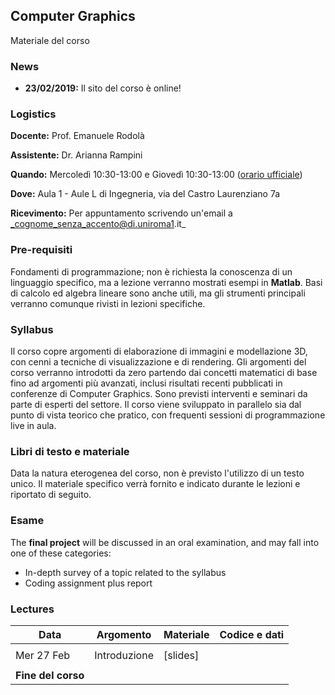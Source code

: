 ## Computer Graphics

Materiale del corso

### News

- **23/02/2019:** Il sito del corso è online!

### Logistics

**Docente:** Prof. Emanuele Rodolà

**Assistente:** Dr. Arianna Rampini

**Quando:** Mercoledì 10:30-13:00 e Giovedì 10:30-13:00 ([orario ufficiale](https://www.studiareinformatica.uniroma1.it/laurea/orario-lezioni))

**Dove:** Aula 1 - Aule L di Ingegneria, via del Castro Laurenziano 7a

**Ricevimento:** Per appuntamento scrivendo un'email a _cognome_senza_accento@di.uniroma1.it_

### Pre-requisiti

Fondamenti di programmazione; non è richiesta la conoscenza di un linguaggio specifico, ma a lezione verranno mostrati esempi in  **Matlab**. Basi di calcolo ed algebra lineare sono anche utili, ma gli strumenti principali verranno comunque rivisti in lezioni specifiche.

### Syllabus

Il corso copre argomenti di elaborazione di immagini e modellazione 3D, con cenni a tecniche di visualizzazione e di rendering. Gli argomenti del corso verranno introdotti da zero partendo dai concetti matematici di base fino ad argomenti più avanzati, inclusi risultati recenti pubblicati in conferenze di Computer Graphics. Sono previsti interventi e seminari da parte di esperti del settore. Il corso viene sviluppato in parallelo sia dal punto di vista teorico che pratico, con frequenti sessioni di programmazione live in aula.

### Libri di testo e materiale

Data la natura eterogenea del corso, non è previsto l'utilizzo di un testo unico. Il materiale specifico verrà fornito e indicato durante le lezioni e riportato di seguito.

### Esame

The **final project** will be discussed in an oral examination, and may fall into one of these categories:

- In-depth survey of a topic related to the syllabus
- Coding assignment plus report

### Lectures

**Data** | **Argomento** | **Materiale** | **Codice e dati**
------------ | ------------- | ------------ | ------------
| | |
Mer 27 Feb | Introduzione | [slides] | 
| | |
| **Fine del corso** | |
